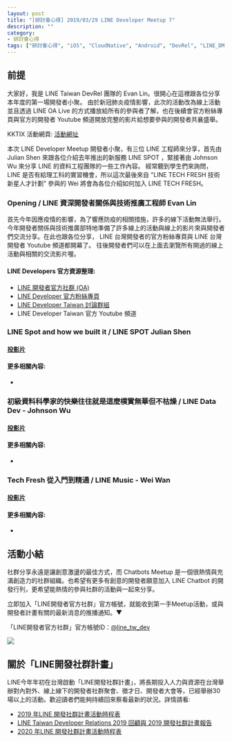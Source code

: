 ```yaml
---
layout: post
title: "[研討會心得] 2019/03/29 LINE Developer Meetup 7"
description: ""
category: 
- 研討會心得
tags: ["研討會心得", "iOS", "CloudNative", "Android", "DevRel", "LINE_DM", "LINE"]
---
```







## 前提

大家好，我是 LINE Taiwan DevRel 團隊的  Evan Lin。很開心在這裡跟各位分享本年度的第一場開發者小聚。 由於新冠肺炎疫情影響，此次的活動改為線上活動並且透過 LINE OA Live 的方式播放給所有的參與者了解，也在後續會官方粉絲專頁與官方的開發者 Youtube 頻道開放完整的影片給想要參與的開發者共襄盛舉。

KKTIX 活動網頁:  [活動網址](https://linegroup.kktix.cc/events/20200410)﻿

本次 LINE Developer Meetup 開發者小聚，有三位 LINE 工程師來分享，首先由 Julian Shen 來跟各位介紹去年推出的新服務 LINE SPOT ，緊接著由 Johnson Wu 來分享 LINE 的資料工程團隊的一些工作內容。 經常聽到學生們來詢問， LINE 是否有給理工科的實習機會，所以這次最後來自 "LINE TECH FRESH 技術新星人才計劃" 參與的 Wei 將會為各位介紹如何加入 LINE TECH FRESH。



### Opening / LINE 資深開發者關係與技術推廣工程師 Evan Lin

首先今年因應疫情的影響，為了響應防疫的相關措施，許多的線下活動無法舉行。 今年開發者關係與技術推廣部特地準備了許多線上的活動與線上的影片來與開發者們交流分享。在此也跟各位分享， LINE 台灣開發者的官方粉絲專頁與 LINE 台灣開發者 Youtube 頻道都開幕了。 往後開發者們可以在上面去瀏覽所有開過的線上活動與相關的交流影片喔。

#### LINE Developers 官方資源整理:

- [LINE 開發者官方社群 (OA)](https://lin.ee/s5RsZHo) 
- [LINE Developer 官方粉絲專頁](https://www.facebook.com/LINEDevelopersTW)
- [LINE Developer Taiwan 討論群組](https://www.facebook.com/groups/linebot)
- LINE Developer Taiwan 官方 Youtube 頻道



### LINE Spot and how we built it / LINE SPOT  Julian Shen

#### [投影片](https://speakerdeck.com/line_developers_tw/line-spot-and-how-we-built-it)

<script async class="speakerdeck-embed" data-id="28fa0a8461604a39a6c7d4725c454f59" data-ratio="1.77777777777778" src="//speakerdeck.com/assets/embed.js"></script>






#### **更多相關內容:**

- 





### 初級資料科學家的快樂往往就是這麼樸實無華但不枯燥 / LINE Data Dev - Johnson Wu

#### [投影片](https://speakerdeck.com/line_developers_tw/into-the-life-of-line-data-scientist)

<script async class="speakerdeck-embed" data-id="a76342078259416589a83496714f4e12" data-ratio="1.77777777777778" src="//speakerdeck.com/assets/embed.js"></script>







#### **更多相關內容:**

- 



### Tech Fresh 從入門到精通  / LINE Music - Wei Wan

#### [投影片](https://speakerdeck.com/line_developers_tw/introducing-line-tech-fresh)

<script async class="speakerdeck-embed" data-id="47cb99a82b0e4bf3a29477ff0a42fa7d" data-ratio="1.77777777777778" src="//speakerdeck.com/assets/embed.js"></script>





#### **更多相關內容:**

- 

## 活動小結

社群分享永遠是讓創意激盪的最佳方式，而 Chatbots Meetup 是一個很熱情與充滿創造力的社群組織。也希望有更多有創意的開發者願意加入 LINE Chatbot 的開發行列，更希望能熱情的參與社群的活動與一起來分享。

立即加入「LINE開發者官方社群」官方帳號，就能收到第一手Meetup活動，或與開發者計畫有關的最新消息的推播通知。▼

「LINE開發者官方社群」官方帳號ID：[@line_tw_dev](https://lin.ee/s5RsZHo)

![](http://www.evanlin.com/images/2020/line-tw-dev-qr.png)

## 關於「LINE開發社群計畫」

LINE今年年初在台灣啟動「LINE開發社群計畫」，將長期投入人力與資源在台灣舉辦對內對外、線上線下的開發者社群聚會、徵才日、開發者大會等，已經舉辦30場以上的活動。歡迎讀者們能夠持續回來察看最新的狀況。詳情請看:

- [2019 年LINE 開發社群計畫活動時程表](https://engineering.linecorp.com/zh-hant/blog/line-taiwan-developer-relations-2019-plan/)
- [LINE Taiwan Developer Relations 2019 回顧與 2019 開發社群計畫報告](https://engineering.linecorp.com/zh-hant/blog/line-taiwan-developer-relations-2019/)
- [2020 年LINE 開發社群計畫活動時程表](https://engineering.linecorp.com/zh-hant/blog/2020-line-tw-devrel/)

